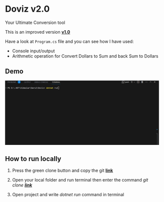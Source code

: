 # Doviz v2.0
Your Ultimate Conversion tool

This is an improved version **[v1.0](https://github.com/Jarus95/Doviz/tree/releases/v1.0)**

Have a look at `Program.cs` file and you can see how I have used:

* Console input/output
* Arithmetic operation for Convert Dollars to Sum and back Sum to Dollars

## Demo
![demo](./Assets/demo-live-2.gif)

## How to run locally
1. Press the green clone button and copy the git **[link](https://github.com/Jarus95/Doviz.git)**



2. Open your local folder and run terminal then enter the command *git clone **[link](https://github.com/Jarus95/Doviz.git)***


3. Open project and write _dotnet run_ command in terminal

